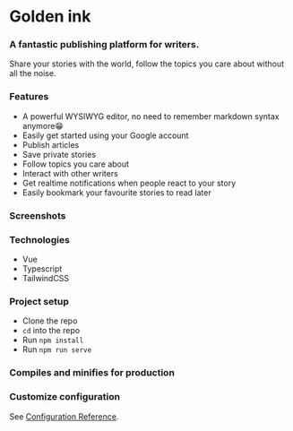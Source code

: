 # Golden ink
### A fantastic publishing platform for writers.
Share your stories with the world, follow the topics you care about without all the noise.

### Features
- A powerful WYSIWYG editor, no need to remember markdown syntax anymore😁
- Easily get started using your Google account
- Publish articles
- Save private stories
- Follow topics you care about
- Interact with other writers
- Get realtime notifications when people react to your story
- Easily bookmark your favourite stories to read later

### Screenshots



### Technologies
- Vue
- Typescript
- TailwindCSS


### Project setup
- Clone the repo
- `cd` into the repo
- Run `npm install`
- Run `npm run serve`

### Compiles and minifies for production

### Customize configuration
See [Configuration Reference](https://cli.vuejs.org/config/).
